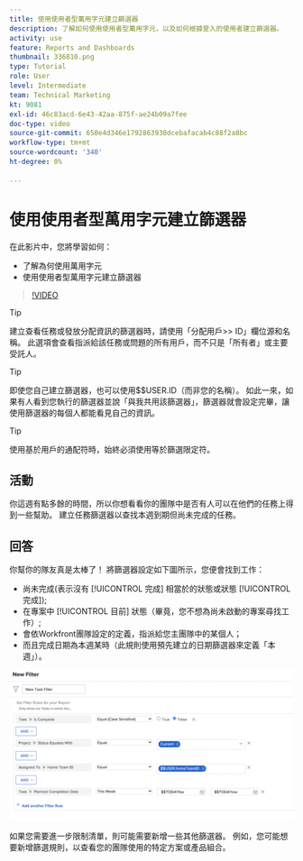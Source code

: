 ```yaml
---
title: 使用使用者型萬用字元建立篩選器
description: 了解如何使用使用者型萬用字元，以及如何根據登入的使用者建立篩選器。
activity: use
feature: Reports and Dashboards
thumbnail: 336810.png
type: Tutorial
role: User
level: Intermediate
team: Technical Marketing
kt: 9081
exl-id: 46c83acd-6e43-42aa-875f-ae24b09a7fee
doc-type: video
source-git-commit: 650e4d346e1792863930dcebafacab4c88f2a8bc
workflow-type: tm+mt
source-wordcount: '340'
ht-degree: 0%

---
```


# 使用使用者型萬用字元建立篩選器

在此影片中，您將學習如何：

* 了解為何使用萬用字元
* 使用使用者型萬用字元建立篩選器

>[!VIDEO](https://video.tv.adobe.com/v/336810/?quality=12&learn=on)

>[!TIP]
>
>建立查看任務或發放分配資訊的篩選器時，請使用「分配用戶>> ID」欄位源和名稱。  此選項會查看指派給該任務或問題的所有用戶，而不只是「所有者」或主要受託人。

>[!TIP]
>
>即使您自己建立篩選器，也可以使用$$USER.ID（而非您的名稱）。 如此一來，如果有人看到您執行的篩選器並說「與我共用該篩選器」，篩選器就會設定完畢，讓使用篩選器的每個人都能看見自己的資訊。

>[!TIP]
>
>使用基於用戶的通配符時，始終必須使用等於篩選限定符。

## 活動

你這週有點多餘的時間，所以你想看看你的團隊中是否有人可以在他們的任務上得到一些幫助。 建立任務篩選器以查找本週到期但尚未完成的任務。

## 回答

你幫你的隊友真是太棒了！ 將篩選器設定如下圖所示，您便會找到工作：

* 尚未完成(表示沒有 [!UICONTROL 完成] 相當於的狀態或狀態 [!UICONTROL 完成]);
* 在專案中 [!UICONTROL 目前] 狀態（畢竟，您不想為尚未啟動的專案尋找工作）;
* 會依Workfront團隊設定的定義，指派給您主團隊中的某個人；
* 而且完成日期為本週某時（此規則使用預先建立的日期篩選器來定義「本週」）。

![使用基於用戶的通配符建立任務篩選器的螢幕影像](assets/user-wildcard-exercise-answer.png)

如果您需要進一步限制清單，則可能需要新增一些其他篩選器。 例如，您可能想要新增篩選規則，以查看您的團隊使用的特定方案或產品組合。
